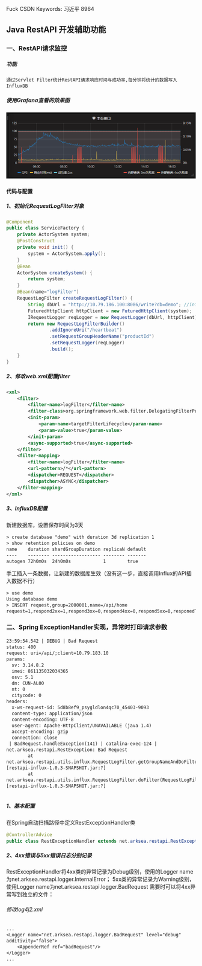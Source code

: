 Fuck CSDN Keywords: 习近平 8964

## Java RestAPI 开发辅助功能

### 一、RestAPI请求监控

##### 功能

    通过Servlet Filter统计RestAPI请求响应时间与成功率,每分钟将统计的数据写入InfluxDB

##### 使用Grafana查看的效果图
![image](./docs/images/grafana1.png)

#### 代码与配置

##### 1、初始化RequestLogFilter对象
```java
@Component
public class ServiceFactory {
    private ActorSystem system;   
    @PostConstruct
    private void init() {
        system = ActorSystem.apply();
    }
    @Bean
    ActorSystem createSystem() {
        return system;
    }
    @Bean(name="logFilter")
    RequestLogFilter createRequestLogFilter() {
        String dbUrl = "http://10.79.186.100:8086/write?db=demo"; //influxdb
        FuturedHttpClient httpClient = new FuturedHttpClient(system); 
        IRequestLogger reqLogger = new RequestLogger(dbUrl, httpClient);
        return new RequestLogFilterBuilder()
                .addIgnoreUri("/heartbeat")
                .setRequestGroupHeaderName("productId")
                .setRequestLogger(reqLogger)
                .build();
    }
}
```

##### 2、修改web.xml配置filter
```xml
<xml>
    <filter>
        <filter-name>logFilter</filter-name>
        <filter-class>org.springframework.web.filter.DelegatingFilterProxy</filter-class>
        <init-param>
            <param-name>targetFilterLifecycle</param-name>
            <param-value>true</param-value>
        </init-param>
        <async-supported>true</async-supported>
    </filter>
    <filter-mapping>
        <filter-name>logFilter</filter-name>
        <url-pattern>/*</url-pattern>
        <dispatcher>REQUEST</dispatcher>
        <dispatcher>ASYNC</dispatcher>
    </filter-mapping>
</xml>
```

##### 3、InfluxDB配置

新建数据库，设置保存时间为3天

    > create database "demo" with duration 3d replication 1
    > show retention policies on demo
    name    duration shardGroupDuration replicaN default
    ----    -------- ------------------ -------- -------
    autogen 72h0m0s  24h0m0s            1        true

手工插入一条数据，让新建的数据库生效（没有这一步，直接调用Influx的API插入数据不行）

    > use demo
    Using database demo
    > INSERT request,group=2000001,name=/api/home request=1,respond2xx=1,respond3xx=0,respond4xx=0,respond5xx=0,responedTime=10

### 二、Spring ExceptionHandler实现，异常时打印请求参数

```text
23:59:54.542 | DEBUG | Bad Request
status: 400
request: uri=/api/;client=10.79.183.10
params: 
  sv: 3.14.8.2
  imei: 861135032034365
  osv: 5.1
  dm: CUN-AL00
  nt: 0
  citycode: 0
headers: 
  x-ws-request-id: 5d8b8ef9_psygldlon4qc70_45403-9093
  content-type: application/json
  content-encoding: UTF-8
  user-agent: Apache-HttpClient/UNAVAILABLE (java 1.4)
  accept-encoding: gzip
  connection: close
 | BadRequest.handleException(141) | catalina-exec-124 | 
net.arksea.restapi.RestException: Bad Request
        at net.arksea.restapi.utils.influx.RequestLogFilter.getGroupNameAndDoFilter(RequestLogFilter.java:97) [restapi-influx-1.0.3-SNAPSHOT.jar:?]
        at net.arksea.restapi.utils.influx.RequestLogFilter.doFilter(RequestLogFilter.java:72) [restapi-influx-1.0.3-SNAPSHOT.jar:?]
        
```

##### 1、基本配置
在Spring自动扫描路径中定义RestExceptionHandler类
```java
@ControllerAdvice
public class RestExceptionHandler extends net.arksea.restapi.RestExceptionHandler {}
```

##### 2、4xx错误与5xx错误日志分别记录

RestExceptionHandler将4xx类的异常记录为Debug级别，使用的Logger name为net.arksea.restapi.logger.InternalError；
5xx类的异常记录为Warning级别，使用Logger name为net.arksea.restapi.logger.BadRequest
需要时可以将4xx异常写到独立的文件：

###### 修改log4j2.xml
```
...
<Logger name="net.arksea.restapi.logger.BadRequest" level="debug" additivity="false">
    <AppenderRef ref="badRequest"/>
</Logger>
...
```
